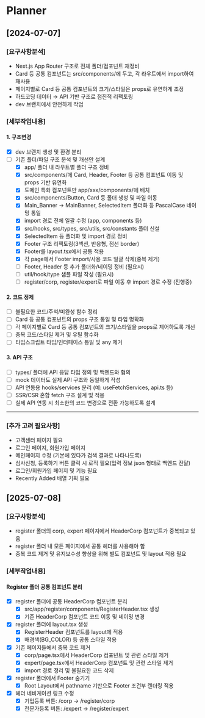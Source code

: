 # Planner

## [2024-07-07]

### [요구사항분석]

- Next.js App Router 구조로 전체 폴더/컴포넌트 재정비
- Card 등 공통 컴포넌트는 src/components/에 두고, 각 라우트에서 import하여 재사용
- 페이지별로 Card 등 공통 컴포넌트의 크기/스타일은 props로 유연하게 조정
- 하드코딩 데이터 → API 기반 구조로 점진적 리팩토링
- dev 브랜치에서 안전하게 작업

### [세부작업내용]

#### 1. 구조변경

- [x] dev 브랜치 생성 및 환경 분리
- [ ] 기존 폴더/파일 구조 분석 및 개선안 설계
  - [x] app/ 폴더 내 라우트별 폴더 구조 정비
  - [x] src/components/에 Card, Header, Footer 등 공통 컴포넌트 이동 및 props 기반 유연화
  - [x] 도메인 특화 컴포넌트만 app/xxx/components/에 배치
  - [x] src/components/Button, Card 등 폴더 생성 및 파일 이동
  - [x] Main_Banner → MainBanner, SelectedItem 폴더화 등 PascalCase 네이밍 통일
  - [x] import 경로 전체 일괄 수정 (app, components 등)
  - [x] src/hooks, src/types, src/utils, src/constants 폴더 신설
  - [x] SelectedItem 등 폴더화 및 import 경로 정비
  - [x] Footer 구조 리팩토링(3섹션, 반응형, 점선 border)
  - [x] Footer를 layout.tsx에서 공통 적용
  - [x] 각 page에서 Footer import/사용 코드 일괄 삭제(중복 제거)
  - [ ] Footer, Header 등 추가 폴더화/네이밍 정비 (필요시)
  - [ ] util/hook/type 샘플 파일 작성 (필요시)
  - [ ] register/corp, register/expert로 파일 이동 후 import 경로 수정 (진행중)

#### 2. 코드 정제

- [ ] 불필요한 코드/주석/미완성 함수 정리
- [ ] Card 등 공통 컴포넌트의 props 구조 통일 및 타입 명확화
- [ ] 각 페이지별로 Card 등 공통 컴포넌트의 크기/스타일을 props로 제어하도록 개선
- [ ] 중복 코드/스타일 제거 및 유틸 함수화
- [ ] 타입스크립트 타입/인터페이스 통일 및 any 제거

#### 3. API 구조

- [ ] types/ 폴더에 API 응답 타입 정의 및 백엔드와 협의
- [ ] mock 데이터도 실제 API 구조와 동일하게 작성
- [ ] API 연동용 hooks/services 분리 (예: useFetchServices, api.ts 등)
- [ ] SSR/CSR 혼합 fetch 구조 설계 및 적용
- [ ] 실제 API 연동 시 최소한의 코드 변경으로 전환 가능하도록 설계

---

### [추가 고려 필요사항]

- 고객센터 페이지 필요
- 로그인 페이지, 회원가입 페이지
- 메인페이지 수정 (기본에 있다가 검색 결과로 나타나도록)
- 심사신청, 등록하기 버튼 클릭 시 로직 필요(입력 정보 json 형태로 백엔드 전달)
- 로그인/회원가입 페이지 및 기능 필요
- Recently Added 배열 기획 필요

## [2025-07-08]

### [요구사항분석]

- register 폴더의 corp, expert 페이지에서 HeaderCorp 컴포넌트가 중복되고 있음
- register 폴더 내 모든 페이지에서 공통 헤더를 사용해야 함
- 중복 코드 제거 및 유지보수성 향상을 위해 별도 컴포넌트 및 layout 적용 필요

### [세부작업내용]

#### Register 폴더 공통 컴포넌트 분리

- [x] register 폴더에 공통 HeaderCorp 컴포넌트 분리
  - [x] src/app/register/components/RegisterHeader.tsx 생성
  - [x] 기존 HeaderCorp 컴포넌트 코드 이동 및 네이밍 변경
- [x] register 폴더에 layout.tsx 생성
  - [x] RegisterHeader 컴포넌트를 layout에 적용
  - [x] 배경색(BG_COLOR) 등 공통 스타일 적용
- [x] 기존 페이지들에서 중복 코드 제거
  - [x] corp/page.tsx에서 HeaderCorp 컴포넌트 및 관련 스타일 제거
  - [x] expert/page.tsx에서 HeaderCorp 컴포넌트 및 관련 스타일 제거
  - [x] import 경로 정리 및 불필요한 코드 삭제
- [x] register 폴더에서 Footer 숨기기
  - [x] Root Layout에서 pathname 기반으로 Footer 조건부 렌더링 적용
- [x] 헤더 네비게이션 링크 수정
  - [x] 기업등록 버튼: /corp → /register/corp
  - [x] 전문가등록 버튼: /expert → /register/expert
